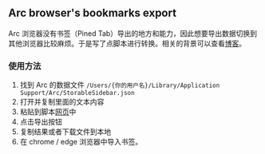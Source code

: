 ## Arc browser's bookmarks export

Arc 浏览器没有书签（Pined Tab）导出的地方和能力，因此想要导出数据切换到其他浏览器比较麻烦。于是写了点脚本进行转换。相关的背景可以查看[博客](https://scottyeung.top/2024/export-arc-bookmarks/)。

### 使用方法

1. 找到 Arc 的数据文件 `/Users/{你的用户名}/Library/Application Support/Arc/StorableSidebar.json`
2. 打开并复制里面的文本内容
3. 粘贴到脚本[网页](https://scottyeung.top/arc-bookmarks-export/)中
4. 点击导出按钮
5. 复制结果或者下载文件到本地
6. 在 chrome / edge 浏览器中导入书签。